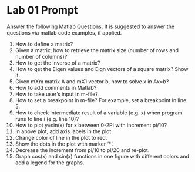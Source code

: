 # Lab 01 Prompt

Answer the following Matlab Questions. It is suggested to answer the questions via matlab code examples, if applied.
1.	How to define a matrix? 
2.	Given a matrix, how to retrieve the matrix size (number of rows and number of columns)?
3.	How to get the inverse of a matrix?
4.	How to get the Eigen values and Eign vectors of a square matrix? Show it. 
5.	Given mXm matrix A and mX1 vector b, how to solve x  in Ax=b?
6.	 How to add comments in Matlab?
7.	How to take user’s input in m-file?
8.	How to set a breakpoint in m-file? For example, set a breakpoint in line 5.   
9.	How to check intermediate result of a variable (e.g. x) when program runs to line i (e.g. line 10)?
10.	How to plot y=sin(x) for x between 0-2Pi with increment pi/10?
11.	In above plot, add axis labels in the plot.
12.	 Change color of line in the plot to red.
13.	Show the dots in the plot with marker ‘*’.
14.	Decrease the increment from pi/10 to pi/20 and re-plot. 
15.	Graph cos(x) and sin(x) functions in one figure with different colors and add a legend for the graphs.
